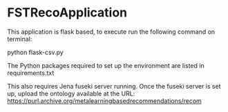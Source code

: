 # FSTRecoApplication
This application is flask based, to execute run the following command on terminal:

python flask-csv.py

The Python packages required to set up the environment are listed in requirements.txt

This also requires Jena fuseki server running. Once the fuseki server is set up, upload the ontology available at the URL: https://purl.archive.org/metalearningbasedrecommendations/recom

